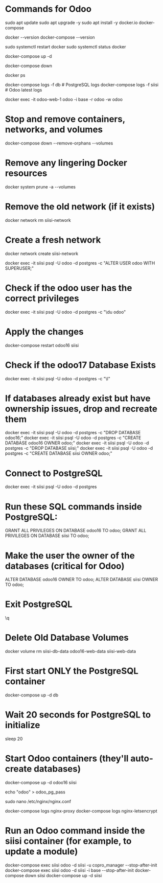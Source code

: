 # Commands for Odoo

<!-- Installation -->
sudo apt update
sudo apt upgrade -y
sudo apt install -y docker.io docker-compose

<!-- Docker -->
docker --version
docker-compose --version

sudo systemctl restart docker
sudo systemctl status docker

<!-- Start Odoo -->
docker-compose up -d
<!-- Stop Odoo Docker -->
docker-compose down

<!-- Check if all containers are running -->
docker ps

<!-- Check logs -->
docker-compose logs -f db      # PostgreSQL logs
docker-compose logs -f siisi  # Odoo latest logs

<!-- Run Odoo into Docker bash -->
docker exec -it odoo-web-1 odoo -i base -r odoo -w odoo

# Stop and remove containers, networks, and volumes
docker-compose down --remove-orphans --volumes
# Remove any lingering Docker resources
docker system prune -a --volumes
# Remove the old network (if it exists)
docker network rm siisi-network

# Create a fresh network
docker network create siisi-network

<!-- Grant permissions to the PostgreSQL user -->
docker exec -it siisi psql -U odoo -d postgres -c "ALTER USER odoo WITH SUPERUSER;"
# Check if the odoo user has the correct privileges
docker exec -it siisi psql -U odoo -d postgres -c "\du odoo"
# Apply the changes
docker-compose restart odoo16 siisi
# Check if the odoo17 Database Exists
docker exec -it siisi psql -U odoo -d postgres -c "\l"
# If databases already exist but have ownership issues, drop and recreate them
docker exec -it siisi psql -U odoo -d postgres -c "DROP DATABASE odoo16;"
docker exec -it siisi psql -U odoo -d postgres -c "CREATE DATABASE odoo16 OWNER odoo;"
docker exec -it siisi psql -U odoo -d postgres -c "DROP DATABASE siisi;"
docker exec -it siisi psql -U odoo -d postgres -c "CREATE DATABASE siisi OWNER odoo;"

# Connect to PostgreSQL
docker exec -it siisi psql -U odoo -d postgres
# Run these SQL commands inside PostgreSQL:
GRANT ALL PRIVILEGES ON DATABASE odoo16 TO odoo;
GRANT ALL PRIVILEGES ON DATABASE siisi TO odoo;
# Make the user the owner of the databases (critical for Odoo)
ALTER DATABASE odoo16 OWNER TO odoo;
ALTER DATABASE siisi OWNER TO odoo;
# Exit PostgreSQL
\q

# Delete Old Database Volumes
docker volume rm siisi-db-data odoo16-web-data siisi-web-data 
# First start ONLY the PostgreSQL container
docker-compose up -d db
# Wait 20 seconds for PostgreSQL to initialize
sleep 20
# Start Odoo containers (they'll auto-create databases)
docker-compose up -d odoo16 siisi

echo "odoo" > odoo_pg_pass


sudo nano /etc/nginx/nginx.conf

docker-compose logs nginx-proxy
docker-compose logs nginx-letsencrypt

# Run an Odoo command inside the siisi container (for example, to update a module)
docker-compose exec siisi odoo -d siisi -u copro_manager --stop-after-init
docker-compose exec siisi odoo -d siisi -i base --stop-after-init
docker-compose down siisi
docker-compose up -d siisi
